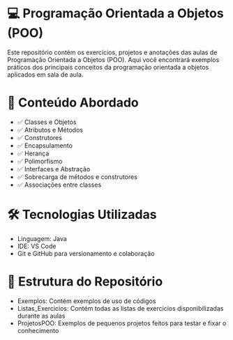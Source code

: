 # 💻 Programação Orientada a Objetos (POO)
Este repositório contém os exercícios, projetos e anotações das aulas de Programação Orientada a Objetos (POO). Aqui você encontrará exemplos práticos dos principais conceitos da programação orientada a objetos aplicados em sala de aula.

# 🧠 Conteúdo Abordado
- ✅ Classes e Objetos
- ✅ Atributos e Métodos
- ✅ Construtores
- ✅ Encapsulamento
- ✅ Herança
- ✅ Polimorfismo
- ✅ Interfaces e Abstração
- ✅ Sobrecarga de métodos e construtores
- ✅ Associações entre classes

# 🛠️ Tecnologias Utilizadas
- Linguagem: Java
- IDE: VS Code
- Git e GitHub para versionamento e colaboração

# 📁 Estrutura do Repositório
- Exemplos: Contém exemplos de uso de códigos 
- Listas_Exercicios: Contém todas as listas de exercicios disponibilizadas durante as aulas
- ProjetosPOO: Exemplos de pequenos projetos feitos para testar e fixar o conhecimento